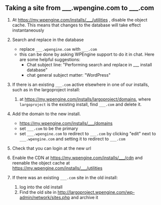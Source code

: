 ## Taking a site from ___.wpengine.com to ___.com

1. At https://my.wpengine.com/installs/___/utilities , disable the object cache. This means that changes to the database will take effect instantaneously

2. Search and replace in the database
	- replace `___.wpengine.com` with `___.com`
	- this can be done by asking WPEngine support to do it in chat. Here are some helpful suggestions:
		- Chat subject line: "Performing search and replace in ___ install database"
		- chat general subject matter: "WordPress"

3. If there is an existing `___.com` active elsewhere in one of our installs, such as in the largoproject install:
	1. at https://my.wpengine.com/installs/largoproject/domains, where `largoproject` is the existing install, find `___.com` and delete it.

4. Add the domain to the new install.
	- https://my.wpengine.com/installs/___/domains
	- set `___.com` to be the primary
	- set `___.wpengine.com` to redirect to `___.com` by clicking "edit" next to `___.wpengine.com` and setting it to redirect to `___.com`
	
4. Check that you can login at the new url

5. Enable the CDN at https://my.wpengine.com/installs/___/cdn and reenable the object cache at https://my.wpengine.com/installs/___/utilities

6. If there was an existing `___.com` site in the old install:
	1. log into the old install
	2. Find the old site in http://largoproject.wpengine.com/wp-admin/network/sites.php and archive it
